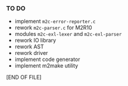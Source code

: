 ### TO DO

* implement `m2c-error-reporter.c`
* rework `m2c-parser.c` for M2R10
* modules `m2c-exl-lexer` and `m2c-exl-parser`
* rework IO library
* rework AST
* rework driver
* implement code generator
* implement m2make utility

[END OF FILE]

